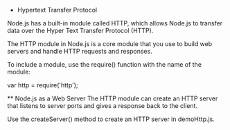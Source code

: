 * Hypertext Transfer Protocol

Node.js has a built-in module called HTTP, which allows Node.js to transfer data over the Hyper Text Transfer Protocol (HTTP).

The HTTP module in Node.js is a core module that you use to build web servers and handle HTTP requests and responses.

To include a module, use the require() function with the name of the module:

var http = require('http');

** Node.js as a Web Server
The HTTP module can create an HTTP server that listens to server ports and gives a response back to the client.

Use the createServer() method to create an HTTP server in demoHttp.js.